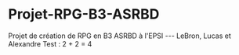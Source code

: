 # Projet-RPG-B3-ASRBD
Projet de création de RPG en B3 ASRBD à l'EPSI --- LeBron, Lucas et Alexandre
Test : 2 + 2 = 4
